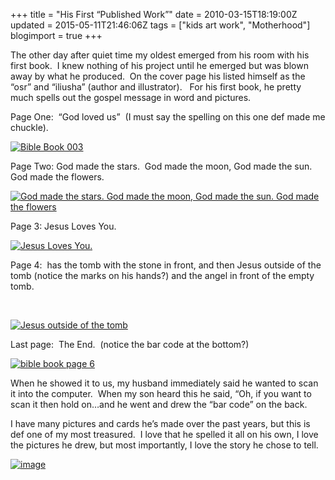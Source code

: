 +++
title = "His First “Published Work”"
date = 2010-03-15T18:19:00Z
updated = 2015-05-11T21:46:06Z
tags = ["kids art work", "Motherhood"]
blogimport = true 
+++

The other day after quiet time my oldest emerged from his room with his first book.&#160; I knew nothing of his project until he emerged but was blown away by what he produced.&#160; On the cover page his listed himself as the “osr” and “iliusha” (author and illustrator).&#160;&#160; For his first book, he pretty much spells out the gospel message in word and pictures. 

Page One:&#160; “God loved us”&#160; (I must say the spelling on this one def made me chuckle). 

[![Bible Book 003](https://latc.s3.amazonaws.com/wp-content/uploads/2010/03/BibleBook003.jpg "Bible Book 003")](https://latc.s3.amazonaws.com/wp-content/uploads/2010/03/BibleBook003.jpg) 

Page Two: God made the stars.&#160; God made the moon, God made the sun. God made the flowers.

[![God made the stars.  God made the moon, God made the sun. God made the flowers](https://latc.s3.amazonaws.com/wp-content/uploads/2010/03/BibleBook001.jpg "God made the stars.  God made the moon, God made the sun. God made the flowers")](https://latc.s3.amazonaws.com/wp-content/uploads/2010/03/BibleBook001.jpg) 

Page 3: Jesus Loves You.&#160; 

[![Jesus Loves You.](https://latc.s3.amazonaws.com/wp-content/uploads/2010/03/BibleBook002.jpg "Jesus Loves You.")](https://latc.s3.amazonaws.com/wp-content/uploads/2010/03/BibleBook002.jpg) 

Page 4:&#160; has the tomb with the stone in front, and then Jesus outside of the tomb (notice the marks on his hands?) and the angel in front of the empty tomb.

&#160;

[![Jesus outside of the tomb](https://latc.s3.amazonaws.com/wp-content/uploads/2010/03/BibleBook005.jpg "Jesus outside of the tomb")](https://latc.s3.amazonaws.com/wp-content/uploads/2010/03/BibleBook005.jpg) 

Last page:&#160; The End.&#160; (notice the bar code at the bottom?)

[![bible book page 6](https://latc.s3.amazonaws.com/wp-content/uploads/2010/03/biblebookpage6.jpg "bible book page 6")](https://latc.s3.amazonaws.com/wp-content/uploads/2010/03/biblebookpage6.jpg)&#160;

When he showed it to us, my husband immediately said he wanted to scan it into the computer.&#160; When my son heard this he said, “Oh, if you want to scan it then hold on…and he went and drew the “bar code” on the back.

I have many pictures and cards he’s made over the past years, but this is def one of my most treasured.&#160; I love that he spelled it all on his own, I love the pictures he drew, but most importantly, I love the story he chose to tell. 
 
[![image](http://i678.photobucket.com/albums/vv146/homeschoolcreations/tinytalklogofall09copy.jpg)](http://notbefore7.blogspot.com/search/label/Tiny%20Talk)      


